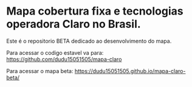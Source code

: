 # Mapa cobertura fixa e tecnologias operadora Claro no Brasil.
Este é o repositorio BETA dedicado ao desenvolvimento do mapa.

Para acessar o codigo estavel va para: https://github.com/dudu15051505/mapa-claro

Para acessar o mapa beta: https://dudu15051505.github.io/mapa-claro-beta/
